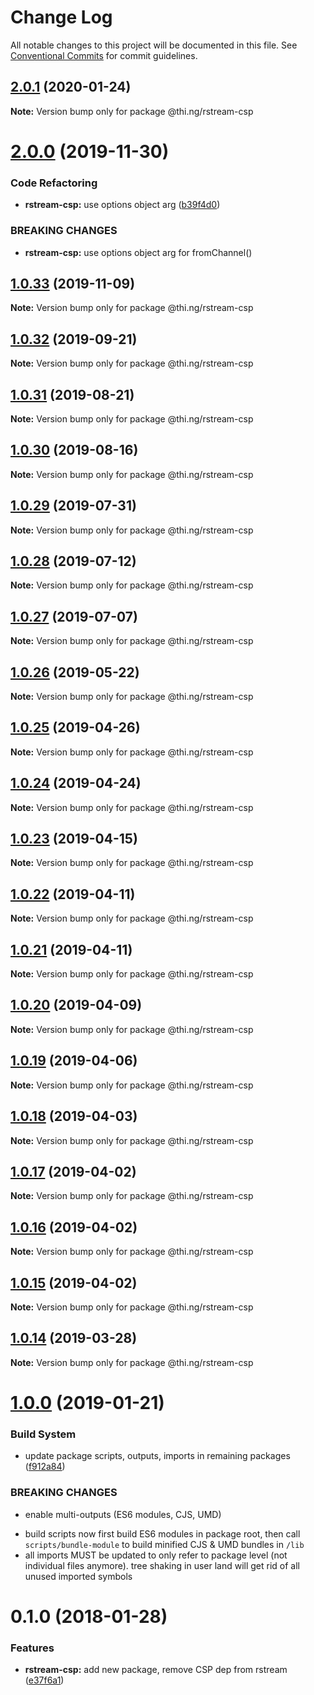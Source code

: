 # Change Log

All notable changes to this project will be documented in this file.
See [Conventional Commits](https://conventionalcommits.org) for commit guidelines.

## [2.0.1](https://github.com/thi-ng/umbrella/compare/@thi.ng/rstream-csp@2.0.0...@thi.ng/rstream-csp@2.0.1) (2020-01-24)

**Note:** Version bump only for package @thi.ng/rstream-csp





# [2.0.0](https://github.com/thi-ng/umbrella/compare/@thi.ng/rstream-csp@1.0.33...@thi.ng/rstream-csp@2.0.0) (2019-11-30)


### Code Refactoring

* **rstream-csp:** use options object arg ([b39f4d0](https://github.com/thi-ng/umbrella/commit/b39f4d023fdb90d5ad095b2e50d76e69c2b50843))


### BREAKING CHANGES

* **rstream-csp:** use options object arg for fromChannel()





## [1.0.33](https://github.com/thi-ng/umbrella/compare/@thi.ng/rstream-csp@1.0.32...@thi.ng/rstream-csp@1.0.33) (2019-11-09)

**Note:** Version bump only for package @thi.ng/rstream-csp





## [1.0.32](https://github.com/thi-ng/umbrella/compare/@thi.ng/rstream-csp@1.0.31...@thi.ng/rstream-csp@1.0.32) (2019-09-21)

**Note:** Version bump only for package @thi.ng/rstream-csp





## [1.0.31](https://github.com/thi-ng/umbrella/compare/@thi.ng/rstream-csp@1.0.30...@thi.ng/rstream-csp@1.0.31) (2019-08-21)

**Note:** Version bump only for package @thi.ng/rstream-csp





## [1.0.30](https://github.com/thi-ng/umbrella/compare/@thi.ng/rstream-csp@1.0.29...@thi.ng/rstream-csp@1.0.30) (2019-08-16)

**Note:** Version bump only for package @thi.ng/rstream-csp





## [1.0.29](https://github.com/thi-ng/umbrella/compare/@thi.ng/rstream-csp@1.0.28...@thi.ng/rstream-csp@1.0.29) (2019-07-31)

**Note:** Version bump only for package @thi.ng/rstream-csp





## [1.0.28](https://github.com/thi-ng/umbrella/compare/@thi.ng/rstream-csp@1.0.27...@thi.ng/rstream-csp@1.0.28) (2019-07-12)

**Note:** Version bump only for package @thi.ng/rstream-csp





## [1.0.27](https://github.com/thi-ng/umbrella/compare/@thi.ng/rstream-csp@1.0.26...@thi.ng/rstream-csp@1.0.27) (2019-07-07)

**Note:** Version bump only for package @thi.ng/rstream-csp





## [1.0.26](https://github.com/thi-ng/umbrella/compare/@thi.ng/rstream-csp@1.0.25...@thi.ng/rstream-csp@1.0.26) (2019-05-22)

**Note:** Version bump only for package @thi.ng/rstream-csp





## [1.0.25](https://github.com/thi-ng/umbrella/compare/@thi.ng/rstream-csp@1.0.24...@thi.ng/rstream-csp@1.0.25) (2019-04-26)

**Note:** Version bump only for package @thi.ng/rstream-csp





## [1.0.24](https://github.com/thi-ng/umbrella/compare/@thi.ng/rstream-csp@1.0.23...@thi.ng/rstream-csp@1.0.24) (2019-04-24)

**Note:** Version bump only for package @thi.ng/rstream-csp





## [1.0.23](https://github.com/thi-ng/umbrella/compare/@thi.ng/rstream-csp@1.0.22...@thi.ng/rstream-csp@1.0.23) (2019-04-15)

**Note:** Version bump only for package @thi.ng/rstream-csp





## [1.0.22](https://github.com/thi-ng/umbrella/compare/@thi.ng/rstream-csp@1.0.21...@thi.ng/rstream-csp@1.0.22) (2019-04-11)

**Note:** Version bump only for package @thi.ng/rstream-csp





## [1.0.21](https://github.com/thi-ng/umbrella/compare/@thi.ng/rstream-csp@1.0.20...@thi.ng/rstream-csp@1.0.21) (2019-04-11)

**Note:** Version bump only for package @thi.ng/rstream-csp





## [1.0.20](https://github.com/thi-ng/umbrella/compare/@thi.ng/rstream-csp@1.0.19...@thi.ng/rstream-csp@1.0.20) (2019-04-09)

**Note:** Version bump only for package @thi.ng/rstream-csp





## [1.0.19](https://github.com/thi-ng/umbrella/compare/@thi.ng/rstream-csp@1.0.18...@thi.ng/rstream-csp@1.0.19) (2019-04-06)

**Note:** Version bump only for package @thi.ng/rstream-csp





## [1.0.18](https://github.com/thi-ng/umbrella/compare/@thi.ng/rstream-csp@1.0.17...@thi.ng/rstream-csp@1.0.18) (2019-04-03)

**Note:** Version bump only for package @thi.ng/rstream-csp





## [1.0.17](https://github.com/thi-ng/umbrella/compare/@thi.ng/rstream-csp@1.0.16...@thi.ng/rstream-csp@1.0.17) (2019-04-02)

**Note:** Version bump only for package @thi.ng/rstream-csp





## [1.0.16](https://github.com/thi-ng/umbrella/compare/@thi.ng/rstream-csp@1.0.15...@thi.ng/rstream-csp@1.0.16) (2019-04-02)

**Note:** Version bump only for package @thi.ng/rstream-csp





## [1.0.15](https://github.com/thi-ng/umbrella/compare/@thi.ng/rstream-csp@1.0.14...@thi.ng/rstream-csp@1.0.15) (2019-04-02)

**Note:** Version bump only for package @thi.ng/rstream-csp





## [1.0.14](https://github.com/thi-ng/umbrella/compare/@thi.ng/rstream-csp@1.0.13...@thi.ng/rstream-csp@1.0.14) (2019-03-28)

**Note:** Version bump only for package @thi.ng/rstream-csp







# [1.0.0](https://github.com/thi-ng/umbrella/compare/@thi.ng/rstream-csp@0.1.125...@thi.ng/rstream-csp@1.0.0) (2019-01-21)


### Build System

* update package scripts, outputs, imports in remaining packages ([f912a84](https://github.com/thi-ng/umbrella/commit/f912a84))


### BREAKING CHANGES

* enable multi-outputs (ES6 modules, CJS, UMD)

- build scripts now first build ES6 modules in package root, then call
  `scripts/bundle-module` to build minified CJS & UMD bundles in `/lib`
- all imports MUST be updated to only refer to package level
  (not individual files anymore). tree shaking in user land will get rid of
  all unused imported symbols


<a name="0.1.0"></a>
# 0.1.0 (2018-01-28)


### Features

* **rstream-csp:** add new package, remove CSP dep from rstream ([e37f6a1](https://github.com/thi-ng/umbrella/commit/e37f6a1))
